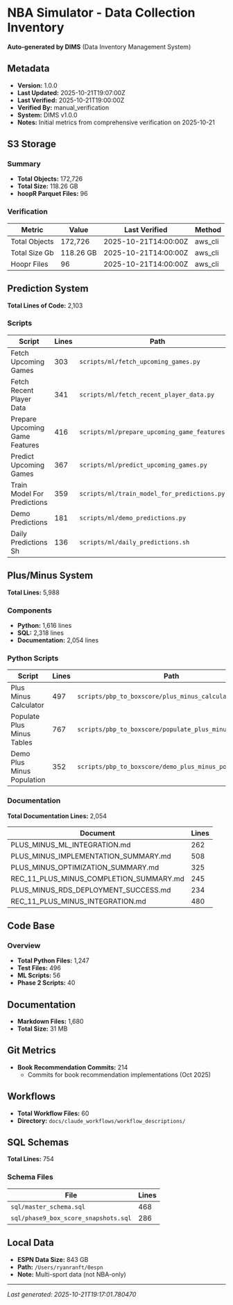 # NBA Simulator - Data Collection Inventory

**Auto-generated by DIMS** (Data Inventory Management System)

## Metadata

- **Version:** 1.0.0
- **Last Updated:** 2025-10-21T19:07:00Z
- **Last Verified:** 2025-10-21T19:00:00Z
- **Verified By:** manual_verification
- **System:** DIMS v1.0.0
- **Notes:** Initial metrics from comprehensive verification on 2025-10-21

## S3 Storage

### Summary

- **Total Objects:** 172,726
- **Total Size:** 118.26 GB
- **hoopR Parquet Files:** 96

### Verification

| Metric | Value | Last Verified | Method |
|--------|-------|---------------|--------|
| Total Objects | 172,726 | 2025-10-21T14:00:00Z | aws_cli |
| Total Size Gb | 118.26 GB | 2025-10-21T14:00:00Z | aws_cli |
| Hoopr Files | 96 | 2025-10-21T14:00:00Z | aws_cli |

## Prediction System

**Total Lines of Code:** 2,103

### Scripts

| Script | Lines | Path |
|--------|-------|------|
| Fetch Upcoming Games | 303 | `scripts/ml/fetch_upcoming_games.py` |
| Fetch Recent Player Data | 341 | `scripts/ml/fetch_recent_player_data.py` |
| Prepare Upcoming Game Features | 416 | `scripts/ml/prepare_upcoming_game_features.py` |
| Predict Upcoming Games | 367 | `scripts/ml/predict_upcoming_games.py` |
| Train Model For Predictions | 359 | `scripts/ml/train_model_for_predictions.py` |
| Demo Predictions | 181 | `scripts/ml/demo_predictions.py` |
| Daily Predictions Sh | 136 | `scripts/ml/daily_predictions.sh` |

## Plus/Minus System

**Total Lines:** 5,988

### Components

- **Python:** 1,616 lines
- **SQL:** 2,318 lines
- **Documentation:** 2,054 lines

### Python Scripts

| Script | Lines | Path |
|--------|-------|------|
| Plus Minus Calculator | 497 | `scripts/pbp_to_boxscore/plus_minus_calculator.py` |
| Populate Plus Minus Tables | 767 | `scripts/pbp_to_boxscore/populate_plus_minus_tables.py` |
| Demo Plus Minus Population | 352 | `scripts/pbp_to_boxscore/demo_plus_minus_population.py` |

### Documentation

**Total Documentation Lines:** 2,054

| Document | Lines |
|----------|-------|
| PLUS_MINUS_ML_INTEGRATION.md | 262 |
| PLUS_MINUS_IMPLEMENTATION_SUMMARY.md | 508 |
| PLUS_MINUS_OPTIMIZATION_SUMMARY.md | 325 |
| REC_11_PLUS_MINUS_COMPLETION_SUMMARY.md | 245 |
| PLUS_MINUS_RDS_DEPLOYMENT_SUCCESS.md | 234 |
| REC_11_PLUS_MINUS_INTEGRATION.md | 480 |

## Code Base

### Overview

- **Total Python Files:** 1,247
- **Test Files:** 496
- **ML Scripts:** 56
- **Phase 2 Scripts:** 40

## Documentation

- **Markdown Files:** 1,680
- **Total Size:** 31 MB

## Git Metrics

- **Book Recommendation Commits:** 214
  - Commits for book recommendation implementations (Oct 2025)

## Workflows

- **Total Workflow Files:** 60
- **Directory:** `docs/claude_workflows/workflow_descriptions/`

## SQL Schemas

**Total Lines:** 754

### Schema Files

| File | Lines |
|------|-------|
| `sql/master_schema.sql` | 468 |
| `sql/phase9_box_score_snapshots.sql` | 286 |

## Local Data

- **ESPN Data Size:** 843 GB
- **Path:** `/Users/ryanranft/0espn`
- **Note:** Multi-sport data (not NBA-only)

---

*Last generated: 2025-10-21T19:17:01.780470*
